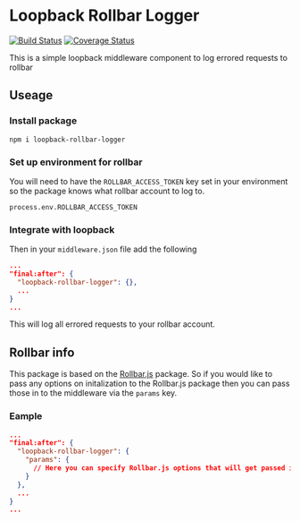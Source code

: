 # Loopback Rollbar Logger

[![Build Status](https://travis-ci.com/Danwakeem/loopback-rollbar-logger.svg?branch=master)](https://travis-ci.com/Danwakeem/loopback-rollbar-logger)
[![Coverage Status](https://coveralls.io/repos/github/Danwakeem/loopback-rollbar-logger/badge.svg?branch=master)](https://coveralls.io/github/Danwakeem/loopback-rollbar-logger?branch=master)

This is a simple loopback middleware component to log errored requests to rollbar

## Useage

### Install package

`npm i loopback-rollbar-logger`

### Set up environment for rollbar
You will need to have the `ROLLBAR_ACCESS_TOKEN` key set in your environment so the package knows what rollbar account to log to.

`process.env.ROLLBAR_ACCESS_TOKEN`


### Integrate with loopback

Then in your `middleware.json` file add the following

```json
...
"final:after": {
  "loopback-rollbar-logger": {},
  ...
}
...
```

This will log all errored requests to your rollbar account.

## Rollbar info
This package is based on the [Rollbar.js](https://www.npmjs.com/package/rollbar) package. So if you would like to pass any options on initalization to the Rollbar.js package then you can pass those in to the middleware via the `params` key.

### Eample
```json
...
"final:after": {
  "loopback-rollbar-logger": {
    "params": {
      // Here you can specify Rollbar.js options that will get passed into the constructor
    } 
  },
  ...
}
...
```
